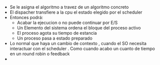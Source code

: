 - Se le asigna el algoritmo a travez de un algoritmo concreto
- El dispacher transfiere a la cpu el estado elegido por el scheduler 
- Entonces podrá: 
	- Acabar la ejecucion o no puede continuar por E/S 
	- Un Elemento del sistema ordena el bloque del proceso activo
	- El proceso agota su tiempo de estancia 
	- Un proceso pasa a estado preparado 
- Lo normal que haya un cambio de contexto , cuando el SO necesita interactuar con el scheduler . Como cuando acabo un cuanto de tiempo en un round robin o feedback
- 